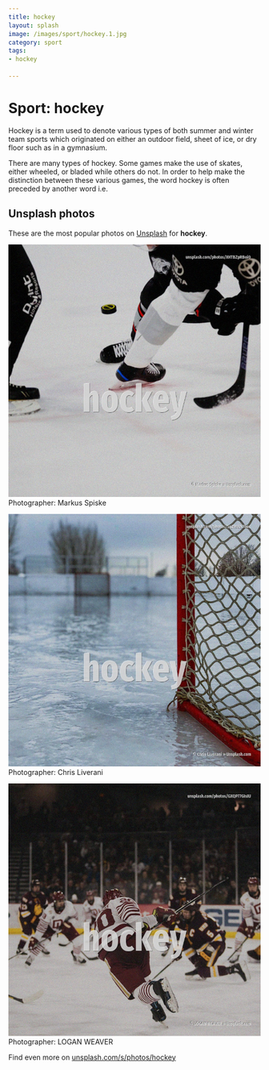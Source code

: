 ```yaml
---
title: hockey
layout: splash
image: /images/sport/hockey.1.jpg
category: sport
tags:
- hockey

---
```

# Sport: hockey

Hockey is a term used to denote various types of both summer and winter team sports which 
originated on either an outdoor field, sheet of ice, or dry floor such as in a gymnasium.

There are many types of hockey.
Some games make the use of skates, either wheeled, or bladed while others do not.
In order to help make the distinction between these various games, the word hockey is often 
preceded by another word i.e.

 
## Unsplash photos
These are the most popular photos on [Unsplash](https://unsplash.com) for **hockey**.
 
![hockey](/images/sport/hockey.1.jpg)
Photographer:  Markus Spiske
 
![hockey](/images/sport/hockey.2.jpg)
Photographer:  Chris Liverani
 
![hockey](/images/sport/hockey.3.jpg)
Photographer:  LOGAN WEAVER
 
Find even more on [unsplash.com/s/photos/hockey](https://unsplash.com/s/photos/hockey)
 

